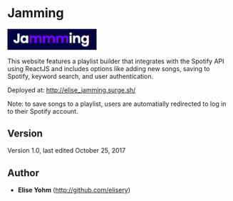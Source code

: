 # Jamming

<img src="src/Components/App/logo.png" width="200" />

This website features a playlist builder that integrates with the Spotify API using ReactJS and includes options like adding new songs, saving to Spotify, keyword search, and user authentication.

Deployed at: http://elise_jamming.surge.sh/

Note: to save songs to a playlist, users are automatially redirected to log in to their Spotify account. 

## Version

Version 1.0, last edited October 25, 2017

## Author

* **Elise Yohm** (http://github.com/elisery)

